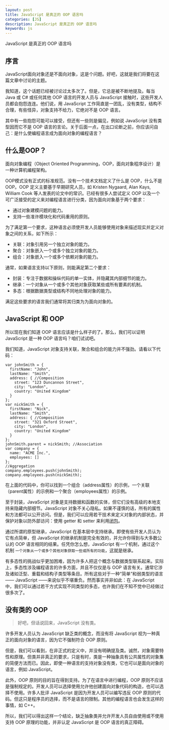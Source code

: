```yaml
---
layout: post
title: JavaScript 是真正的 OOP 语言吗
categories: [JS]
description: JavaScript 是真正的 OOP 语言吗
keywords: js
---
```


JavaScript 是真正的 OOP 语言吗

## 序言

JavaScript面向对象还是不面向对象，这是个问题。好吧，这就是我们将要在这篇文章中讨论的主题。

我知道，这个话题已经被讨论过太多次了。但是，它总是被不断地提及。每当 Java 或 C# 或任何其他 OOP 语言的开发人员与 JavaScript 接触时，这些开发人员都会抱怨连连。他们说，用 JavaScript 工作简直是一团乱，没有类型，结构不合理，有些怪异，对象支持不给力，它绝对不是 OOP 语言。

其中有一些抱怨可能可以接受，但还有一些则是偏见，例如说 JavaScript 没有类型因而它不是 OOP 语言的言论。关于后面一点，在出口论断之前，你应该问自己：是什么使编程语言成为面向对象的编程语言？

## 什么是OOP？

面向对象编程（Object Oriented Programming，OOP，面向对象程序设计）是一种计算机编程架构。

OOP模式没有正式的标准规范。没有一个技术文档定义了什么是 OOP，什么不是 OOP。OOP 定义主要基于早期研究人员，如 Kristen Nygaard, Alan Kays, William Cook 等人发表的论文中的常识。已经有很多人尝试定义 OOP 以及一个可广泛接受的定义来对编程语言进行分类，因为面向对象基于两个要求：

- 通过对象建模问题的能力。
- 支持一些准许模块化和代码重用的原则。

为了满足第一个要求，这种语言必须使开发人员能够使用对象来描述现实并定义对象之间的关系，如下所示：

- 关联：对象引用另一个独立对象的能力。
- 聚合：对象嵌入一个或多个独立对象的能力。
- 组合：对象嵌入一个或多个依赖对象的能力。

通常，如果语言支持以下原则，则能满足第二个要求：

- 封装：专注于数据和操纵代码的单一实体，并隐藏其内部细节的能力。
- 继承：一个对象从一个或多个其他对象获取某些或所有要素的机制。
- 多态：根据数据类型或结构不同地处理对象的能力。

满足这些要求的语言我们通常将其归类为为面向对象的。

## JavaScript 和 OOP

所以现在我们知道 OOP 语言应该是什么样子的了。那么，我们可以证明 JavaScript 是一种 OOP 语言吗？咱们试试吧。

我们知道，JavaScript 对象支持关联，聚合和组合的能力并不强劲。请看以下代码：

```
var johnSmith = {
  firstName: "John",
  lastName: "Smith",
  address: { //Composition
    street: "123 Duncannon Street",  
    city: "London",
    country: "United Kingdom"
  }
};
var nickSmith = {
  firstName: "Nick",
  lastName: "Smith",
  address: { //Composition
    street: "321 Oxford Street",
    city: "London",
    country: "United Kingdom"
  }
};
johnSmith.parent = nickSmith; //Association
var company = {
  name: "ACME Inc.",
  employees: []
};
//Aggregation
company.employees.push(johnSmith);
company.employees.push(nickSmith);
```

在上面的代码中，你可以找到一个组合（address属性）的示例，一个关联（parent属性）的示例和一个聚合（employees属性）的示例。

至于封装，JavaScript 对象是支持数据和函数的实体，但它们没有高级的本地支持来隐藏内部细节。JavaScript 对象不关心隐私。如果不谨慎的话，所有的属性和方法都可以公开访问。但是，我们可以应用若干技术来定义对象的内部状态，并保护对象以防外部访问：使用 getter 和 setter 来利用[闭包](https://lhajh.github.io/js/2017/11/23/Javascript%E9%97%AD%E5%8C%85%E6%B7%B1%E5%85%A5%E8%A7%A3%E6%9E%90%E5%8F%8A%E5%AE%9E%E7%8E%B0%E6%96%B9%E6%B3%95.html)。

通过所谓的原型继承，JavaScript 在基本层中支持继承。即使有些开发人员认为它有点简单，但 JavaScript  的继承机制是完全有效的，并允许你得到与大多数公认的 OOP 语言相同的结果。任凭你怎么想，JavaScript 有一个机制，通过这个机制 `一个对象从一个或多个其他对象获取一些或所有的功能`，这就是继承。

有多态性的挑战似乎更加困难，因为许多人把这个概念与数据类型联系起来。实际上，多态性涉及编程语言的许多方面，并且不仅仅是与 OOP 语言有关。通常它涉及诸如泛型、重载和结构子类型等条目。所有这些对于一种“简单”和弱类型的语言—— JavaScript ——来说似乎不堪重负。然而事实并非如此：在 JavaScript 中，我们可以通过若干方式实现不同类型的多态，也许我们在不知不觉中已经做过很多次了。

## 没有类的 OOP

> 好吧，但话说回来，JavaScript 没有类。

许多开发人员认为 JavaScript 缺乏类的概念，而没有将 JavaScript 视为一种真正的面向对象的语言，因为它不强制符合 OOP 原则。

但是，我们可以看到，在非正式的定义中，并没有明确提及类。诚然，对象需要特性和原理。但类并非真正的要求，只是有时，类是一种抽象具有公共属性的对象集的简便方法而已。因此，即使一种语言的支持对象没有类，它也可以是面向对象的语言，例如 JavaScript。

此外，OOP 原则的目的旨在得到支持。为了在语言中进行编程，OOP 原则不应该是强制规定的。开发人员可以选择使用允许他创建面向对象代码的构造，也可以选择不使用。许多人批评 JavaScript 是因为开发人员可以编写违反 OOP 原则的代码。但这只是程序员的选择，而不是语言的限制。其他的编程语言也会发生这样的事情，如 C++。

所以，我们可以得出这样一个结论，缺乏抽象类并允许开发人员自由使用或不使用支持 OOP 原理的功能，并非认定 JavaScript 是 OOP 语言的真正障碍。